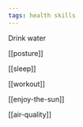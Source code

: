 ```yaml
---
tags: health skills
---
```


Drink water

[[posture]] 

[[sleep]]

[[workout]]

[[enjoy-the-sun]]

[[air-quality]]